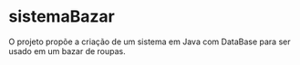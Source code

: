 # sistemaBazar
O projeto propõe a criação de um sistema em Java com DataBase para ser usado em um bazar de roupas.
